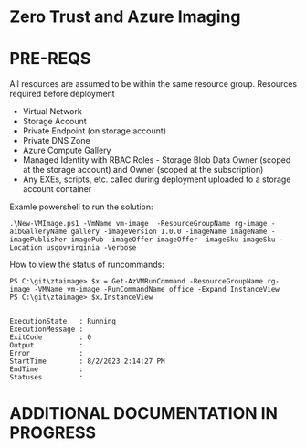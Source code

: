 # Zero Trust and Azure Imaging

# PRE-REQS

All resources are assumed to be within the same resource group. Resources required before deployment
* Virtual Network
* Storage Account
* Private Endpoint (on storage account)
* Private DNS Zone
* Azure Compute Gallery
* Managed Identity with RBAC Roles - Storage Blob Data Owner (scoped at the storage account) and Owner (scoped at the subscription)
* Any EXEs, scripts, etc. called during deployment uploaded to a storage account container

Examle powershell to run the solution:
```
.\New-VMImage.ps1 -VmName vm-image  -ResourceGroupName rg-image -aibGalleryName gallery -imageVersion 1.0.0 -imageName imageName -imagePublisher imagePub -imageOffer imageOffer -imageSku imageSku -Location usgovvirginia -Verbose
```

How to view the status of runcommands:
```
PS C:\git\ztaimage> $x = Get-AzVMRunCommand -ResourceGroupName rg-image -VMName vm-image -RunCommandName office -Expand InstanceView
PS C:\git\ztaimage> $x.InstanceView


ExecutionState   : Running
ExecutionMessage :
ExitCode         : 0
Output           :
Error            :
StartTime        : 8/2/2023 2:14:27 PM
EndTime          :
Statuses         :
```

# ADDITIONAL DOCUMENTATION IN PROGRESS
